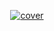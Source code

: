 <p align="center">
  <a href="https://www.instagram.com/yurinekan">
    <img src="https://i.ibb.co/02kCm6D/capa.png" alt="cover" title="Yuri Nekän" border="0">
  </a>
</p>
